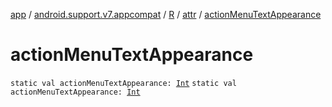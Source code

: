 [app](../../../index.md) / [android.support.v7.appcompat](../../index.md) / [R](../index.md) / [attr](index.md) / [actionMenuTextAppearance](./action-menu-text-appearance.md)

# actionMenuTextAppearance

`static val actionMenuTextAppearance: `[`Int`](https://kotlinlang.org/api/latest/jvm/stdlib/kotlin/-int/index.html)
`static val actionMenuTextAppearance: `[`Int`](https://kotlinlang.org/api/latest/jvm/stdlib/kotlin/-int/index.html)